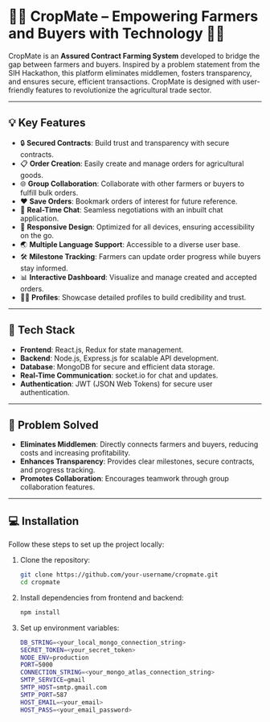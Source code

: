 # 🌾🚜 **CropMate – Empowering Farmers and Buyers with Technology** 🤝🌟  

CropMate is an **Assured Contract Farming System** developed to bridge the gap between farmers and buyers. Inspired by a problem statement from the SIH Hackathon, this platform eliminates middlemen, fosters transparency, and ensures secure, efficient transactions. CropMate is designed with user-friendly features to revolutionize the agricultural trade sector.  

---

## 💡 Key Features  

- 🔒 **Secured Contracts**: Build trust and transparency with secure contracts.  
- 📋 **Order Creation**: Easily create and manage orders for agricultural goods.  
- 🌐 **Group Collaboration**: Collaborate with other farmers or buyers to fulfill bulk orders.  
- ❤️ **Save Orders**: Bookmark orders of interest for future reference.  
- 💬 **Real-Time Chat**: Seamless negotiations with an inbuilt chat application.  
- 📱 **Responsive Design**: Optimized for all devices, ensuring accessibility on the go.  
- 🌏 **Multiple Language Support**: Accessible to a diverse user base.  
- 🛠 **Milestone Tracking**: Farmers can update order progress while buyers stay informed.  
- 📊 **Interactive Dashboard**: Visualize and manage created and accepted orders.  
- 🧑‍🌾 **Profiles**: Showcase detailed profiles to build credibility and trust.  

---

## 🚀 Tech Stack  

- **Frontend**: React.js, Redux for state management.  
- **Backend**: Node.js, Express.js for scalable API development.  
- **Database**: MongoDB for secure and efficient data storage.  
- **Real-Time Communication**: socket.io for chat and updates.  
- **Authentication**: JWT (JSON Web Tokens) for secure user authentication.  

---

## 🌱 Problem Solved  

- **Eliminates Middlemen**: Directly connects farmers and buyers, reducing costs and increasing profitability.  
- **Enhances Transparency**: Provides clear milestones, secure contracts, and progress tracking.  
- **Promotes Collaboration**: Encourages teamwork through group collaboration features.  

---

## 💻 Installation  

Follow these steps to set up the project locally:  

1. Clone the repository:  
   ```bash  
   git clone https://github.com/your-username/cropmate.git  
   cd cropmate
2. Install dependencies from frontend and backend:
   ```bash  
   npm install
3. Set up environment variables:
   ```bash
   DB_STRING=<your_local_mongo_connection_string>
   SECRET_TOKEN=<your_secret_token>
   NODE_ENV=production
   PORT=5000
   CONNECTION_STRING=<your_mongo_atlas_connection_string>
   SMTP_SERVICE=gmail
   SMTP_HOST=smtp.gmail.com
   SMTP_PORT=587
   HOST_EMAIL=<your_email>
   HOST_PASS=<your_email_password>
